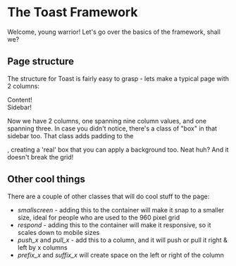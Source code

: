The Toast Framework
===================

Welcome, young warrior! Let's go over the basics of the framework, shall we?

Page structure
--------------

The structure for Toast is fairly easy to grasp - lets make a typical page with 2 columns:

<div class="row">
	<div class="col_9">
		Content!
	</div>
	<div class="col_3 box">
		Sidebar!
	</div>
</div>

Now we have 2 columns, one spanning nine column values, and one spanning three. In case you didn't notice, there's a class of "box" in that sidebar too. That class adds padding to the <div>, creating a 'real' box that you can apply a background too. Neat huh? And it doesn't break the grid!

Other cool things
-----------------

There are a couple of other classes that will do cool stuff to the page:

 - *smallscreen* - adding this to the container will make it snap to a smaller size, ideal for people who are used to the 960 pixel grid
 - *respond* - adding this to the container will make it responsive, so it scales down to mobile sizes
 - *push_x* and *pull_x* - add this to a column, and it will push or pull it right & left by x columns
 - *prefix_x* and *suffix_x* will create space on the left or right of the column